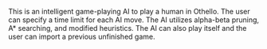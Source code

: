 This is an intelligent game-playing AI to play a human in Othello.
The user can specify a time limit for each AI move.
The AI utilizes alpha-beta pruning, A* searching, and modified heuristics.
The AI can also play itself and the user can import a previous unfinished game.
